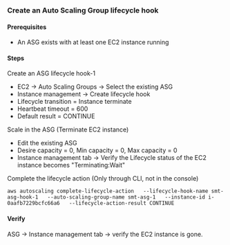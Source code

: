 ### Create an Auto Scaling Group lifecycle hook

#### Prerequisites

- An ASG exists with at least one EC2 instance running

#### Steps

Create an ASG lifecycle hook-1
- EC2 -> Auto Scaling Groups -> Select the existing ASG
- Instance management -> Create lifecycle hook
- Lifecycle transition = Instance terminate
- Heartbeat timeout = 600
- Default result = CONTINUE

Scale in the ASG (Terminate EC2 instance)
- Edit the existing ASG
- Desire capacity = 0, Min capacity = 0, Max capacity = 0
- Instance management tab -> Verify the Lifecycle status of the EC2 instance becomes "Terminating:Wait"

Complete the lifecycle action (Only through CLI, not in the console)

```
aws autoscaling complete-lifecycle-action   --lifecycle-hook-name smt-asg-hook-1   --auto-scaling-group-name smt-asg-1   --instance-id i-0aafb7229bcfc66a6   --lifecycle-action-result CONTINUE
```

#### Verify

ASG -> Instance management tab -> verify the EC2 instance is gone. 
